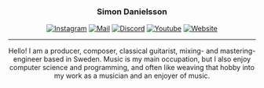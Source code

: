 <h3 align="center">Simon Danielsson</h3>

<p align="center">
    <a href="https://www.instagram.com/danielssonofficial/" target="_blank"><img alt="Instagram" src="https://img.shields.io/badge/-Instagram-FF0069?style=flat-square&logo=Instagram&logoColor=white"></a>
    <a href="mailto:contact@simondanielsson.se" target="_blank"><img alt="Mail" src="https://img.shields.io/badge/-Contact-6D4AFF?style=flat-square&logo=protonmail&logoColor=white"></a>
    <a href="https://discord.com/users/simon_dan01" target="_blank"><img alt="Discord" src="https://img.shields.io/badge/-Discord-5865F2?style=flat-square&logo=discord&logoColor=white"></a>
    <a href="https://www.youtube.com/@simondanielssonmusic" target="_blank"><img alt="Youtube" src="https://img.shields.io/badge/-Youtube-FF0000?style=flat-square&logo=youtube&logoColor=white"></a>
    <a href="https://www.simondanielsson.se/" target="_blank"><img alt="Website" src="https://img.shields.io/badge/-Website-212121?style=flat-square&logo=headspace&logoColor=white"></a>
</p>


---
<p align="center">
Hello! I am a producer, composer, classical guitarist, mixing- and mastering-engineer based in Sweden. Music is my main occupation, but I also enjoy computer science and programming, and often like weaving that hobby into my work as a musician and an enjoyer of music.
</p>
